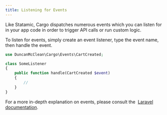 ```yaml
---
title: Listening for Events
---
```


Like Statamic, Cargo dispatches numerous events which you can listen for in your app code in order to trigger API calls or run custom logic.

To listen for events, simply create an event listener, type the event name, then handle the event.

```php
use DuncanMcClean\Cargo\Events\CartCreated;

class SomeListener
{
	public function handle(CartCreated $event)
	{
		//
	}
}
```

For a more in-depth explanation on events, please consult the  [Laravel documentation](https://laravel.com/docs/events).